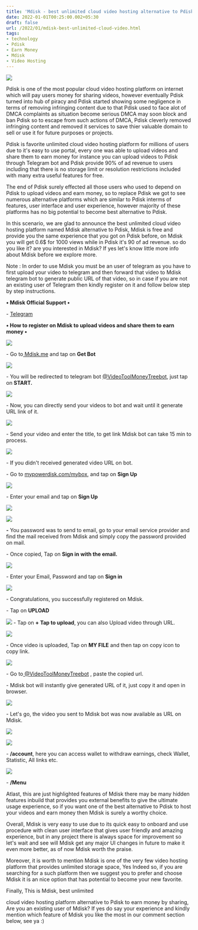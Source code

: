 ```yaml
---
title: 'Mdisk - best unlimited cloud video hosting alternative to Pdisk.'
date: 2022-01-01T00:25:00.002+05:30
draft: false
url: /2022/01/mdisk-best-unlimited-cloud-video.html
tags: 
- technology
- Pdisk
- Earn Money
- Mdisk
- Video Hosting
---
```


 [![](https://lh3.googleusercontent.com/-Jw0wL7wzHj8/YdEKr-psv-I/AAAAAAAAIPk/E7Mp4Qo6H58sWSkupaTLNI9cLfQgWrP2gCNcBGAsYHQ/s1600/1641089707219442-0.png)](https://lh3.googleusercontent.com/-Jw0wL7wzHj8/YdEKr-psv-I/AAAAAAAAIPk/E7Mp4Qo6H58sWSkupaTLNI9cLfQgWrP2gCNcBGAsYHQ/s1600/1641089707219442-0.png) 

  

Pdisk is one of the most popular cloud video hosting platform on internet which will pay users money for sharing videos, however eventually Pdisk turned into hub of piracy and Pdisk started showing some negligence in terms of removing infringing content due to that Pdisk used to face alot of DMCA complaints as situation become serious DMCA may soon block and ban Pdisk so to escape from such actions of DMCA, Pdisk cleverly removed infringing content and removed it services to save thier valuable domain to sell or use it for future purposes or projects.

  

Pdisk is favorite unlimited cloud video hosting platform for millions of users due to it's easy to use portal, every one was able to upload videos and share them to earn money for instance you can upload videos to Pdisk through Telegram bot and Pdisk provide 90% of ad revenue to users including that there is no storage limit or resolution restrictions included with many extra useful features for free.

  

The end of Pdisk surely effected all those users who used to depend on Pdisk to upload videos and earn money, so to replace Pdisk we got to see numerous alternative platforms which are similar to Pdisk interms of features, user interface and user experience, however majority of these platforms has no big potential to become best alternative to Pdisk.

  

In this scenario, we are glad to announce the best unlimited cloud video hosting platform named Mdisk alternative to Pdisk, Mdisk is free and provide you the same experience that you got on Pdisk before, on Mdisk you will get 0.6$ for 1000 views while in Pdisk it's 90 of ad revenue. so do you like it? are you interested in Mdisk? If yes let's know little more info about Mdisk before we explore more.

  

Note : In order to use Mdisk you must be an user of telegram as you have to first upload your video to telegram and then forward that video to Mdisk telegram bot to generate public URL of that video, so in case if you are not an existing user of Telegram then kindly register on it and follow below step by step instructions.

**• Mdisk Official Support •**

\- [Telegram](http://t.me/mdisk_support)

  

**• How to register on Mdisk to upload videos and share them to earn money •**

 **[![](https://lh3.googleusercontent.com/-mcmM069ZLBY/Yc9SEH_WvCI/AAAAAAAAINg/cMmNPXlwQWkN6GBhMTbsW9qMr6QxUpxewCNcBGAsYHQ/s1600/1640976907811467-1.png)](https://lh3.googleusercontent.com/-mcmM069ZLBY/Yc9SEH_WvCI/AAAAAAAAINg/cMmNPXlwQWkN6GBhMTbsW9qMr6QxUpxewCNcBGAsYHQ/s1600/1640976907811467-1.png)** 

\- Go to[ ](http://t.me/%20VideoToolMoneyTreebot)[Mdisk.me](http://Mdisk.me) and tap on **Get Bot**

 **[![](https://lh3.googleusercontent.com/-4gaaaDZreTQ/Yc9SC0V-wZI/AAAAAAAAINc/AqwK3b5I82YfifZ7hKj2ZJ3yg_2v826gwCNcBGAsYHQ/s1600/1640976902612047-2.png)](https://lh3.googleusercontent.com/-4gaaaDZreTQ/Yc9SC0V-wZI/AAAAAAAAINc/AqwK3b5I82YfifZ7hKj2ZJ3yg_2v826gwCNcBGAsYHQ/s1600/1640976902612047-2.png)** 

\- You will be redirected to telegram bot [@VideoToolMoneyTreebot](http://t.me/%20VideoToolMoneyTreebot), just tap on **START.**  

 **[![](https://lh3.googleusercontent.com/-sgi-DBBQs3U/Yc9SBhBN2OI/AAAAAAAAINY/zCtXELD-4KAnmHkijIoxy-9Blza0iKqPwCNcBGAsYHQ/s1600/1640976896740276-3.png)](https://lh3.googleusercontent.com/-sgi-DBBQs3U/Yc9SBhBN2OI/AAAAAAAAINY/zCtXELD-4KAnmHkijIoxy-9Blza0iKqPwCNcBGAsYHQ/s1600/1640976896740276-3.png)** 

\- Now, you can directly send your videos to bot and wait until it generate URL link of it.

  

 [![](https://lh3.googleusercontent.com/-hxAeyrk9PUQ/Yc9SAAJSLNI/AAAAAAAAINU/W2DRhDDEIHs58VRnzAHFLYU77JncrJgMACNcBGAsYHQ/s1600/1640976890295504-4.png)](https://lh3.googleusercontent.com/-hxAeyrk9PUQ/Yc9SAAJSLNI/AAAAAAAAINU/W2DRhDDEIHs58VRnzAHFLYU77JncrJgMACNcBGAsYHQ/s1600/1640976890295504-4.png) 

  

\- Send your video and enter the title, to get link Mdisk bot can take 15 min to process.

  

 [![](https://lh3.googleusercontent.com/-t_oP-S9IIjs/Yc9R-vCKiVI/AAAAAAAAINQ/g34S_8ciLVswVaN-p5rQFeE3PxlG_8CdACNcBGAsYHQ/s1600/1640976885204169-5.png)](https://lh3.googleusercontent.com/-t_oP-S9IIjs/Yc9R-vCKiVI/AAAAAAAAINQ/g34S_8ciLVswVaN-p5rQFeE3PxlG_8CdACNcBGAsYHQ/s1600/1640976885204169-5.png) 

  

  

\- If you didn't received generated video URL on bot.

  

\- Go to [mypowerdisk.com/mybox](https://www.mypowerdisk.com/mybox), and tap on **Sign Up**

 **[![](https://lh3.googleusercontent.com/-eaEC2lqUy74/Yc9R9YXQb1I/AAAAAAAAINM/fI3ONE4B_rUd6fGBHliTWdnq0Si4K_JMACNcBGAsYHQ/s1600/1640976880516743-6.png)](https://lh3.googleusercontent.com/-eaEC2lqUy74/Yc9R9YXQb1I/AAAAAAAAINM/fI3ONE4B_rUd6fGBHliTWdnq0Si4K_JMACNcBGAsYHQ/s1600/1640976880516743-6.png)** 

\- Enter your email and tap on **Sign Up**

 **[![](https://lh3.googleusercontent.com/-hm8vBSw0lpY/Yc9R8FRLJWI/AAAAAAAAINI/5V_3nPeeFTUafxcYmLhFnr1I3cfzcEO6gCNcBGAsYHQ/s1600/1640976875583821-7.png)](https://lh3.googleusercontent.com/-hm8vBSw0lpY/Yc9R8FRLJWI/AAAAAAAAINI/5V_3nPeeFTUafxcYmLhFnr1I3cfzcEO6gCNcBGAsYHQ/s1600/1640976875583821-7.png)** 

 **[![](https://lh3.googleusercontent.com/-DkqmfCjoWwQ/Yc9R62XUZJI/AAAAAAAAINE/urTP1ZEqeQMvTZe9-wXwgx_1oiJ6177BACNcBGAsYHQ/s1600/1640976871198669-8.png)](https://lh3.googleusercontent.com/-DkqmfCjoWwQ/Yc9R62XUZJI/AAAAAAAAINE/urTP1ZEqeQMvTZe9-wXwgx_1oiJ6177BACNcBGAsYHQ/s1600/1640976871198669-8.png)** 

**\-** You password was to send to email, go to your email service provider and find the mail received from Mdisk and simply copy the password provided on mail.

  

\- Once copied, Tap on **Sign in** **with the email.**

  

 [![](https://lh3.googleusercontent.com/-jsFykTHG3QU/Yc9R55VMQPI/AAAAAAAAINA/NGK_iW4GNgob0VSDnghMLkQ16nutmDVQgCNcBGAsYHQ/s1600/1640976866115447-9.png)](https://lh3.googleusercontent.com/-jsFykTHG3QU/Yc9R55VMQPI/AAAAAAAAINA/NGK_iW4GNgob0VSDnghMLkQ16nutmDVQgCNcBGAsYHQ/s1600/1640976866115447-9.png) 

  

\- Enter your Email, Password and tap on **Sign in**

 **[![](https://lh3.googleusercontent.com/-np5ME-lqVO4/Yc9R4tl8ldI/AAAAAAAAIM8/bmfmFOrq5FMW36cQTdKFRTQfmaADoT5fgCNcBGAsYHQ/s1600/1640976861409515-10.png)](https://lh3.googleusercontent.com/-np5ME-lqVO4/Yc9R4tl8ldI/AAAAAAAAIM8/bmfmFOrq5FMW36cQTdKFRTQfmaADoT5fgCNcBGAsYHQ/s1600/1640976861409515-10.png)** 

  

\- Congratulations, you successfully registered on Mdisk.

  

\- Tap on **UPLOAD**

 **[![](https://lh3.googleusercontent.com/-h6LAjI9xuao/Yc9R3S5ugxI/AAAAAAAAIM4/V419TF8Knwst5eO_9sNVkuVdoF_3TxBeQCNcBGAsYHQ/s1600/1640976856797664-11.png)](https://lh3.googleusercontent.com/-h6LAjI9xuao/Yc9R3S5ugxI/AAAAAAAAIM4/V419TF8Knwst5eO_9sNVkuVdoF_3TxBeQCNcBGAsYHQ/s1600/1640976856797664-11.png)** \- Tap on **\+ Tap to upload**, you can also Upload video through URL.

  

 [![](https://lh3.googleusercontent.com/-Ac2hAut2q88/Yc9R2Lt6JjI/AAAAAAAAIM0/BzvNK0rK_i0791Cvt_YgWSmkiWKN6Wi7QCNcBGAsYHQ/s1600/1640976852044505-12.png)](https://lh3.googleusercontent.com/-Ac2hAut2q88/Yc9R2Lt6JjI/AAAAAAAAIM0/BzvNK0rK_i0791Cvt_YgWSmkiWKN6Wi7QCNcBGAsYHQ/s1600/1640976852044505-12.png) 

  

\- Once video is uploaded, Tap on **MY FILE** and then tap on copy icon to copy link.

  

 [![](https://lh3.googleusercontent.com/-taT4OudhW7c/Yc9R0yAUVoI/AAAAAAAAIMw/mgpeT0VyJJUknXKon8vvhiBiqriUE5SIACNcBGAsYHQ/s1600/1640976845933550-13.png)](https://lh3.googleusercontent.com/-taT4OudhW7c/Yc9R0yAUVoI/AAAAAAAAIMw/mgpeT0VyJJUknXKon8vvhiBiqriUE5SIACNcBGAsYHQ/s1600/1640976845933550-13.png) 

  

\- Go to[ @VideoToolMoneyTreebot](http://t.me/VideoToolMoneyTreebot) , paste the copied url.

  

\- Mdisk bot will instantly give generated URL of it, just copy it and open in browser.

  

 [![](https://lh3.googleusercontent.com/-YiNwp3ztOB0/Yc9Rze8rB4I/AAAAAAAAIMs/4bqYUAG984YRYERzlQdapXdCFoQSjsIlgCNcBGAsYHQ/s1600/1640976840785546-14.png)](https://lh3.googleusercontent.com/-YiNwp3ztOB0/Yc9Rze8rB4I/AAAAAAAAIMs/4bqYUAG984YRYERzlQdapXdCFoQSjsIlgCNcBGAsYHQ/s1600/1640976840785546-14.png) 

  

  

\- Let's go, the video you sent to Mdisk bot was now available as URL on Mdisk.

  

 [![](https://lh3.googleusercontent.com/--zEbmR5dPd4/Yc9RyEP4aZI/AAAAAAAAIMo/8R6k4nXBKFkw1zBSJbUvPiY429yuawMVQCNcBGAsYHQ/s1600/1640976835353022-15.png)](https://lh3.googleusercontent.com/--zEbmR5dPd4/Yc9RyEP4aZI/AAAAAAAAIMo/8R6k4nXBKFkw1zBSJbUvPiY429yuawMVQCNcBGAsYHQ/s1600/1640976835353022-15.png) 

  

 [![](https://lh3.googleusercontent.com/--gSd9wXfUEs/Yc9Rw0KYfzI/AAAAAAAAIMk/gtb3jmglDbI_c9chsaS9Ic31al4s6OR5gCNcBGAsYHQ/s1600/1640976830866399-16.png)](https://lh3.googleusercontent.com/--gSd9wXfUEs/Yc9Rw0KYfzI/AAAAAAAAIMk/gtb3jmglDbI_c9chsaS9Ic31al4s6OR5gCNcBGAsYHQ/s1600/1640976830866399-16.png) 

  

  

\- **/account**, here you can access wallet to withdraw earnings, check Wallet, Statistic, All links etc.

  

 [![](https://lh3.googleusercontent.com/-RuOeHCrnePY/Yc9RvhKBehI/AAAAAAAAIMg/IbwTtDA9efsIfT1a2smD0EIkiy3E5CyiwCNcBGAsYHQ/s1600/1640976825598859-17.png)](https://lh3.googleusercontent.com/-RuOeHCrnePY/Yc9RvhKBehI/AAAAAAAAIMg/IbwTtDA9efsIfT1a2smD0EIkiy3E5CyiwCNcBGAsYHQ/s1600/1640976825598859-17.png) 

  

\- **/Menu**

Atlast, this are just highlighted features of Mdisk there may be many hidden features inbuild that provides you external benefits to give the ultimate usage experience, so if you want one of the best alternative to Pdisk to host your videos and earn money then Mdisk is surely a worthy choice.

  

Overall, Mdisk is very easy to use due to its quick easy to onboard and use procedure with clean user interface that gives user friendly and amazing experience, but in any project there is always space for improvement so let's wait and see will Mdisk get any major UI changes in future to make it even more better, as of now Mdisk worth the praise.

  

Moreover, it is worth to mention Mdisk is one of the very few video hosting platform that provides unlimited storage space, Yes Indeed so, if you are searching for a such platform then we suggest you to prefer and choose Mdisk it is an nice option that has potential to become your new favorite.

  

Finally, This is Mdisk, best unlimited

cloud video hosting platform alternative to Pdisk to earn money by sharing, Are you an existing user of Mdisk? If yes do say your experience and kindly mention which feature of Mdisk you like the most in our comment section below, see ya :)